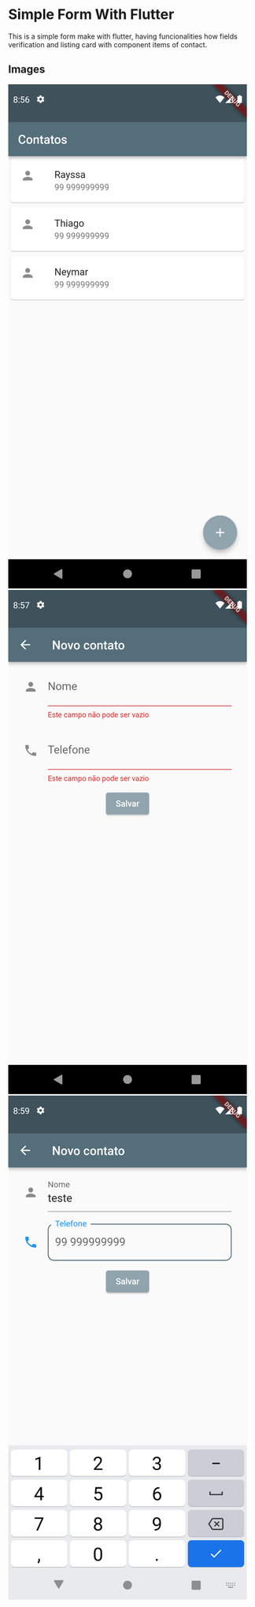 # Simple Form With Flutter

This is a simple form make with flutter, having funcionalities how fields verification and listing card with component items of contact.

## Images

<img src="https://github.com/vgoes19/SimpleForm-Flutter/blob/main/lib/images/Screenshot_1654721805.png"/>
<img src="https://github.com/vgoes19/SimpleForm-Flutter/blob/main/lib/images/Screenshot_1654721826.png"/>
<img src="https://github.com/vgoes19/SimpleForm-Flutter/blob/main/lib/images/Screenshot_1654721946.png"/>

